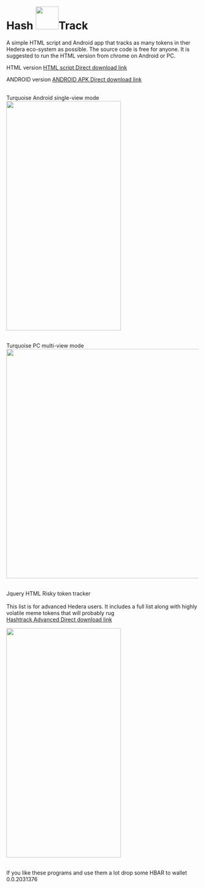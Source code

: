 # Hash <image src="https://scontent-ord5-1.xx.fbcdn.net/v/t1.15752-9/350364405_1706877683058238_840596150748564760_n.png?_nc_cat=106&ccb=1-7&_nc_sid=ae9488&_nc_ohc=va-ozH6t4wcAX9__VeL&_nc_ht=scontent-ord5-1.xx&oh=03_AdQj4rztQjItIiCnWjZh4cKGgcA1t35sXb9_ESPKkPTlnA&oe=649CC2F2" width="60" height="60" >Track

A simple HTML script and Android app that tracks as many tokens in ther Hedera eco-system as possible.
The source code is free for anyone.
It is suggested to run the HTML version  from chrome on Android or PC.

 HTML version
 <a href="https://cdn.fbsbx.com/v/t59.2708-21/349581587_943000640084446_5823356064459696486_n.html/Index.html?_nc_cat=102&ccb=1-7&_nc_sid=0cab14&_nc_ohc=vKYR2j5Gd6wAX8GIKmR&_nc_ht=cdn.fbsbx.com&oh=03_AdT_ddslSgEA_JuHYeGJXNO2JV3C4qfm3wvlF6dfGTWXBg&oe=647727DC&dl=1">HTML script Direct download link</a>
 
  ANDROID version
 <a href="https://cdn.fbsbx.com/v/t59.2708-21/350238004_205995435679687_516385718355421703_n.apk/_Hashtrack_17155919.apk?_nc_cat=107&ccb=1-7&_nc_sid=0cab14&_nc_ohc=FCJU2HGlPBEAX_qMMT8&_nc_ht=cdn.fbsbx.com&oh=03_AdRGMyo4sQrZrRnmpFeTAYC75uFiVn6Lk2gfZvkpHBpKBQ&oe=6476D673&dl=1"> ANDROID APK  Direct download link</a>
 
<br> Turquoise Android single-view mode</br>
 <image src="https://scontent-ord5-2.xx.fbcdn.net/v/t1.15752-9/348357878_636420811349002_3543498474491379600_n.jpg?_nc_cat=102&ccb=1-7&_nc_sid=ae9488&_nc_ohc=WNeh4S15-TkAX9HP9Gm&_nc_ht=scontent-ord5-2.xx&oh=03_AdR4njfiD5XDrMkN5k5DRjFZYsgMvNCLUbtt9bj-Y-yqnQ&oe=649CA4EC" width="300" height="600" >
 
 <br> Turquoise PC multi-view mode</br>
 <image src="https://scontent-ord5-2.xx.fbcdn.net/v/t1.15752-9/350350897_964554738304589_4349816049496478540_n.png?_nc_cat=103&ccb=1-7&_nc_sid=ae9488&_nc_ohc=dObgKBVJcBoAX-_uX20&_nc_ht=scontent-ord5-2.xx&oh=03_AdRoJyT5Tefl1-ufdmCeCIHQqBvsfSV_RtsHQJC1eiBsaQ&oe=649CA4B7" width="900" height="600" >

 <br>Jquery HTML Risky token tracker</br>
 <br>This list is for advanced Hedera users. It includes a full list along with highly volatile meme tokens that will probably rug</br>
 <a href="https://cdn.fbsbx.com/v/t59.2708-21/350146777_805295617882336_6399961192921554159_n.html/Advanced-list.html?_nc_cat=106&ccb=1-7&_nc_sid=0cab14&_nc_ohc=PfTSAXRnNKkAX8iwJvg&_nc_ht=cdn.fbsbx.com&oh=03_AdQE1Sy0JiVJPEUgiZSwip6Kgq9x0XE2n_0fdvZw4gQByA&oe=6477437D&dl=1"> Hashtrack Advanced Direct download link</a>
 
 <image src="https://scontent-ord5-1.xx.fbcdn.net/v/t1.15752-9/348356341_779058660327751_7384541511249260265_n.jpg?_nc_cat=101&ccb=1-7&_nc_sid=ae9488&_nc_ohc=ikNJFGl9nuQAX9JteCj&_nc_ht=scontent-ord5-1.xx&oh=03_AdTKgXPJiVyEYUJNEQ0OaIr6jSDqhh7ka0Rg3b3f5tXQmw&oe=649760D9" width="300" height="600" >
 
 <br> If you like these programs and use them a lot drop some HBAR to wallet 0.0.2031376</br>
 
 

